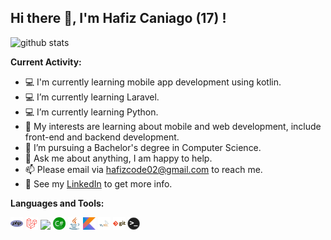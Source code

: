 ## Hi there 👋, I'm Hafiz Caniago (17) !

![github stats](https://github-readme-stats.vercel.app/api?username=hafizcode02&show_icons=true)
<br />

**Current Activity:**

- 💻 I'm currently learning mobile app development using kotlin.
- 💻 I’m currently learning Laravel.
- 💻 I’m currently learning Python.
- 🤔 My interests are learning about mobile and web development, include front-end and backend development.
- 💼 I’m pursuing a Bachelor's degree in Computer Science.
- 💬 Ask me about anything, I am happy to help.
- 📫 Please email via hafizcode02@gmail.com to reach me.
- 📝 See my <a href="https://www.linkedin.com/in/hafiz-caniago/">LinkedIn</a> to get more info.


**Languages and Tools:**

<code><img height="20" src="https://raw.githubusercontent.com/github/explore/80688e429a7d4ef2fca1e82350fe8e3517d3494d/topics/php/php.png"></code>
<code><img height="20" src="https://raw.githubusercontent.com/github/explore/80688e429a7d4ef2fca1e82350fe8e3517d3494d/topics/laravel/laravel.png"></code>
<code><img height="20" src="https://avatars0.githubusercontent.com/u/44521256?s=200&v=4"></code>
<code><img height="20" src="https://raw.githubusercontent.com/github/explore/80688e429a7d4ef2fca1e82350fe8e3517d3494d/topics/csharp/csharp.png"></code>
<code><img height="20" src="https://raw.githubusercontent.com/github/explore/80688e429a7d4ef2fca1e82350fe8e3517d3494d/topics/java/java.png"></code>
<code><img height="20" src="https://raw.githubusercontent.com/github/explore/80688e429a7d4ef2fca1e82350fe8e3517d3494d/topics/kotlin/kotlin.png"></code>
<code><img height="20" src="https://raw.githubusercontent.com/github/explore/80688e429a7d4ef2fca1e82350fe8e3517d3494d/topics/mysql/mysql.png"></code>
<code><img height="20" src="https://raw.githubusercontent.com/github/explore/80688e429a7d4ef2fca1e82350fe8e3517d3494d/topics/git/git.png"></code>
<code><img height="20" src="https://raw.githubusercontent.com/github/explore/80688e429a7d4ef2fca1e82350fe8e3517d3494d/topics/terminal/terminal.png"></code>



